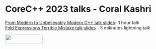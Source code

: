 # CoreC++ 2023 talks - Coral Kashri

[From Modern to Unbelievably Modern C++ talk slides](from-a-modern-to-an-unbelievably-modern-cpp.html)- 1 hour talk<br>
[Fold Expressions Terrible Mistake talk slides](fold-expressions-terrible-mistake.html) - 5 miknutes lightning talk<be>

<p align="center">
<!--  <a href="https://github.com/coralkashri/from-a-modern-to-an-unbelievably-modern-cpp "Go to GitHub repo"">
    <img src="https://img.shields.io/static/v1?label=coralkashri&message=from-a-modern-to-an-unbelievably-modern-cpp&color=blue&logo=github" />
  </a> -->
  
  [<img style="width: 120px; height: 30px" src="https://img.shields.io/github/stars/coralkashri/from-a-modern-to-an-unbelievably-modern-cpp?style=social" />](https://github.com/coralkashri/from-a-modern-to-an-unbelievably-modern-cpp)
</p>
